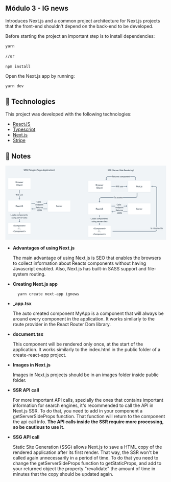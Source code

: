 <h2>Módulo 3 - IG news</h2>

<p>Introduces Next.js and a common project architecture for Next.js projects that the front-end
shouldn't depend on the back-end to be developed. 
</p> 
<p>Before starting the project an important 
step is to install dependencies:</p>

```
yarn

//or

npm install
```
<p>Open the Next.js app by running:</p>

```
yarn dev
```



## :rocket: Technologies

This project was developed with the following technologies:

-  [ReactJS](https://reactjs.org/)
-  [Typescript](https://www.typescriptlang.org/)
-  [Next.js](https://nextjs.org/)
-  [Stripe](https://stripe.com/br)

## :pencil: Notes

<img src="./NextJS.png" alt="Diference between SPA and SSR when using Next.js">

<ul>
  <li>
    <strong>Advantages of using Next.js</strong>
    <p>
      The main advantage of using Next.js is SEO that enables the browsers to collect information about Reacts components without having Javascript enabled. Also, Next.js has built-in SASS
      support and file-system routing.
    </p>
  </li>
  <li>
    <strong>Creating Next.js app</strong>
    
      yarn create next-app ignews

  </li>
  <li>
    <strong>_app.tsx</strong>
    <p>The auto created component MyApp is a component that will always be around every component in the application. It works similarly to the route provider in the React Router Dom library.</p>
  </li>
  <li>
    <strong>document.tsx</strong>
    <p>This component will be rendered only once, at the start of the application. It works similarly to the index.html in the public folder of a create-react-app project.</p>
  </li>
  <li>
    <strong>Images in Next.js</strong>
    <p>Images in Next.js projects should be in an images folder inside public folder.</p>
  </li>
  <li>
    <strong>SSR API call</strong>
    <p>For more important API calls, specially the ones that contains important information for search engines, it's recommended to call the API in Next.js SSR. To do that, you need to add in your component a getServerSideProps function. That function will return to the component the api call info. <strong>The API calls inside the SSR require more processing, so be cautious to use it.</strong></p>
  </li>
  <li>
    <strong>SSG API call</strong>
    <p>Static Site Generation (SSG) allows Next.js to save a HTML copy of the rendered application after its first render. That way, the SSR won't be called again unnecessarily in a period of time. To do that you need to change the getServerSideProps function to getStaticProps, and add to your returned object the property "revalidate" the amount of time in minutes that the copy should be updated again.</p>
  </li>
</ul>